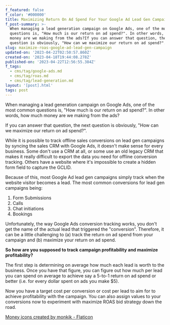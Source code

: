 ```yaml
---
f_featured: false
f_color: '#000000'
title: Maximizing Return On Ad Spend For Your Google Ad Lead Gen Campaigns
f_post-summary: >-
  When managing a lead generation campaign on Google Ads, one of the most common
  questions is, "How much is our return on ad spend?". In other words, how much
  money are we making from the ads?If you can answer that question, the next
  question is obviously, "How can we maximize our return on ad spend?".
slug: maximize-roas-google-ad-lead-gen-campaign
updated-on: '2023-04-22T02:50:57.860Z'
created-on: '2023-04-18T19:44:08.278Z'
published-on: '2023-04-22T12:56:55.384Z'
f_tags:
  - cms/tag/google-ads.md
  - cms/tag/roas.md
  - cms/tag/lead-generation.md
layout: '[post].html'
tags: post
---
```


When managing a lead generation campaign on Google Ads, one of the most common questions is, "How much is our return on ad spend?". In other words, how much money are we making from the ads?

If you can answer that question, the next question is obviously, "How can we maximize our return on ad spend?".

While it is possible to track offline sales conversions on lead gen campaigns by syncing the sales CRM with Google Ads, it doesn't make sense for every business. Some don't use a CRM at all, or some use an old legacy CRM that makes it really difficult to export the data you need for offline conversion tracking. Others have a website where it's impossible to create a hidden form field to capture the GCLID.

Because of this, most Google Ad lead gen campaigns simply track when the website visitor becomes a lead. The most common conversions for lead gen campaigns being:

1.  Form Submissions
2.  Calls
3.  Chat initiations
4.  Bookings

Unfortunately, the way Google Ads conversion tracking works, you don't get the name of the actual lead that triggered the "conversion". Therefore, it can be a little challenging to (a) track the return on ad spend from your campaign and (b) maximize your return on ad spend.

**So how are you supposed to track campaign profitability and maximize profitability?**

The first step is determining on average how much each lead is worth to the business. Once you have that figure, you can figure out how much per lead you can spend on average to achieve say a 5-to-1 return on ad spend or better (i.e. for every dollar spent on ads you make $5).

Now you have a target cost per conversion or cost per lead to aim for to achieve profitability with the campaign. You can also assign values to your conversions now to experiment with maximize ROAS bid strategy down the road.

[Money icons created by monkik - Flaticon](https://www.flaticon.com/free-icons/money?ref=freak.marketing)

‍
